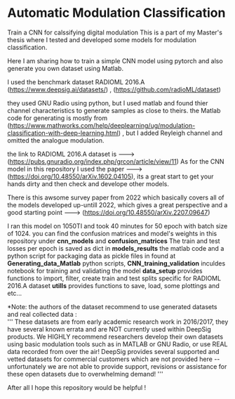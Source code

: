 # Automatic Modulation Classification
 Train a CNN for calssifying digital modulation
This is a part of my Master's thesis where I tested and developed some models for modulation classification.

Here I am sharing how to train a simple CNN model using pytorch and also generate you own dataset using Matlab.

I used the benchmark dataset RADIOML 2016.A (https://www.deepsig.ai/datasets/) ,  (https://github.com/radioML/dataset)

they used GNU Radio using python, but I used matlab and found thier channel characteristics to generate samples as close to theirs. the Matlab code for generating is mostly from (https://www.mathworks.com/help/deeplearning/ug/modulation-classification-with-deep-learning.html) , but I added Reyleigh channel and omitted the analogue modulation.

the link to RADIOML 2016.A dataset is ---> (https://pubs.gnuradio.org/index.php/grcon/article/view/11)
As for the CNN model in this repository I used the paper ---> (https://doi.org/10.48550/arXiv.1602.04105), its a great start to get your hands dirty and then check and develope other models.

There is this awsome survey paper from 2022 which basically covers all of the models developed up-untill 2022, which gives a great perspective and a good starting point ---> (https://doi.org/10.48550/arXiv.2207.09647)

I ran this model on 1050TI and took 40 minutes for 50 epoch with batch size of 1024.
you can find the confusion matrices and model's weights in this repository under **cnn_models** and **confusion_matrices**
The train and test losses per epoch is saved as dict in **models_results**
the matlab code and a python script for packaging data as pickle files in found at **Generating_data_Matlab**
python scripts, **CNN_training_validation** inculdes notebook for training and validating the model
**data_setup** provides functions to import, filter, create train and test splits specific for RADIOML 2016.A dataset
**utills** provides functions to save, load, some plottings and etc...

*Note: the authors of the dataset recommend to use generated datasets and real collected data :  
'''
These datasets are from early academic research work in 2016/2017, they have several known errata and are NOT currently used within DeepSig products. We HIGHLY recommend researchers develop their own datasets using basic modulation tools such as in MATLAB or GNU Radio, or use REAL data recorded from over the air! DeepSig provides several supported and vetted datasets for commercial customers which are not provided here -- unfortunately we are not able to provide support, revisions or assistance for these open datasets due to overwhelming demand!
'''

After all I hope this repository would be helpful ! 
